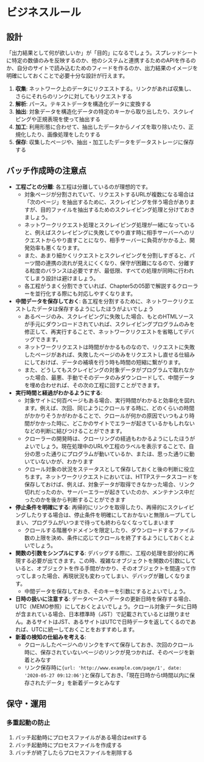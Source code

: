 # ビジネスルール
## 設計
「出力結果として何が欲しいか」が「目的」になるでしょう。スプレッドシートに特定の数値のみを反映するのか、他のシステムと連携するためのAPIを作るのか、自分のサイトで読み込むためのフィードを作るのか、出力結果のイメージを明確にしておくことで必要十分な設計が行えます。

 1. **収集**: ネットワーク上のデータにリクエストする。リンクがあれば収集し、さらにそれらのリンクに対してもリクエストする
 2. **解析**: パース。テキストデータを構造化データに変換する
 3. **抽出**: 対象データを構造化データの特定のキーから取り出したり、スクレイピングや正規表現を使って抽出する
 4. **加工**: 利用形態に合わせて、抽出したデータからノイズを取り除いたり、正規化したり、画像処理をしたりする
 5. **保存**: 収集したページや、抽出・加工したデータをデータストレージに保存する
 
## バッチ作成時の注意点

 - **工程ごとの分離**: 各工程は分離しているのが理想的です。
    - 対象ページが分割されていて、リクエストするURLが複数になる場合は「次のページ」を抽出するために、スクレイピングを伴う場合がありますが、目的ファイルを抽出するためのスクレイピング処理と分けておきましょう。
    - ネットワークリクエスト処理とスクレイピング処理が一緒になっていると、例えばスクレイピングに失敗してやり直す時に相手サーバーへのリクエストからやり直すことになり、相手サーバーに負荷がかかる上、開発効率も悪くなります。
    - また、あまり細かくリクエストとスクレイピングを分割しすぎると、パーツ間の連携の流れが見えにくくなり、保守が困難になるので、分離する粒度のバランスは必要ですが、最低限、すべての処理が同時に行われてしまう設計は避けましょう。
    - 各工程がうまく分割できていれば、Chapter5の05節で解説するクローラーを並行化する際にも対応しやすくなります。
 - **中間データを保存しておく**: 各工程を分割するために、ネットワークリクエストしたデータは保存するようにしたほうがよいでしょう
    - あるページのみ、スクレイピングに失敗した場合、もとのHTMLソースが手元にダウンロードされていれば、スクレイピングプログラムのみを修正して、再実行することで、ネットワークリクエストを省略してデバッグできます。
    - ネットワークリクエストは時間がかかるものなので、リクエストに失敗したページがあれば、失敗したページのみをリクエストし直せる仕組みにしておけば、データの補填を行う時も時間の短縮に繋がります。
    - また、どうしてもスクレイピングの対象データがプログラムで取れなかった場合、最悪、手動でそのデータのみダウンロードして、中間データを埋め合わせれば、その次の工程に回すことができます。
 - **実行時間と経過がわかるようにする**:
    - 対象サイトに何百ページもある場合、実行時間がわかると効率化を図れます。例えば、次回、同じようにクロールする時に、どのくらいの時間がかかりそうかがわかることで、クロールが何かの原因でいつもより時間がかかった時に、どこかのサイトでエラーが起きているかもしれないなどの判断に結びつけることができます。
    - クローラーの開発時は、クローリングの経過もわかるようにしたほうがよいでしょう。現在処理中のURLや工程のラベルを表示することで、自分の思った通りにプログラムが動いているか、または、思った通りに動いていないかが、わかります
    - クロール対象の状況をステータスとして保存しておくと後の判断に役立ちます。ネットワークリクエストにおいては、HTTPステータスコードを保存しておけば、例えば、対象データが取得できなかった場合、リンク切れだったのか、サーバーエラーが起きていたのか、メンテナンス中だったのかを後から判断することができます
 - **停止条件を明確にする**: 再帰的にリンクを取得したり、再帰的にスクレイピングしたりする場合は、停止条件を明確にしておかないと無限ループしてしまい、プログラムがいつまで待っても終わらなくなってしまいます
    - クロールする階層やドメインを限定したり、ダウンロードするファイル数の上限を決め、条件に応じてクロールを終了するようにしておくとよいでしょう。
 - **関数の引数をシンプルにする**: デバッグする際に、工程の処理を部分的に再現する必要が出てきます。この時、複雑なオブジェクトを関数の引数にしていると、オブジェクトを作る手間がかかり、そのオブジェクトを間違って作ってしまった場合、再現状況も変わってしまい、デバッグが難しくなります。
    - 中間データを保存しておき、そのキーを引数にするとよいでしょう。
 - **日時の扱いに注意する**: データベースへデータの更新日時を保存する場合、UTC（MEMO参照）にしておくとよいでしょう。クロール対象データに日時が含まれている場合、日本標準時（JST）で記載されているとは限りません。あるサイトはJST、あるサイトはUTCで日時データを返してくるのであれば、UTCに統一しておくことをおすすめします。
 - **新着の検知の仕組みを考える**:
    - クロールしたページへのリンクをすべて保存しておき、次回のクロール時に、保存されていないページのリンクが見つかれば、そのページを新着とみなす
    - リンク保存時に`{url: 'http://www.example.com/page/1', date: '2020-05-27 09:12:06'}`と保存しておき、「現在日時からt時間以内に保存されたデータ」を新着データとみなす


## 保守・運用
### 多重起動の防止

 1. バッチ起動時にプロセスファイルがある場合はexitする
 2. バッチ起動時にプロセスファイルを作成する
 3. バッチが終了したらプロセスファイルを削除する